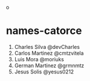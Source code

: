 o
# names-catorce

1. Charles Silva @devCharles
2. Carlos Martinez @cmtzvitela
3. Luis Mora @moriuks
4. German Martinez @grmnmtz
5. Jesus Solis @yesus0212
